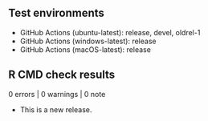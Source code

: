 ## Test environments

* GitHub Actions (ubuntu-latest): release, devel, oldrel-1
* GitHub Actions (windows-latest): release
* GitHub Actions (macOS-latest): release

## R CMD check results

0 errors | 0 warnings | 0 note

* This is a new release.